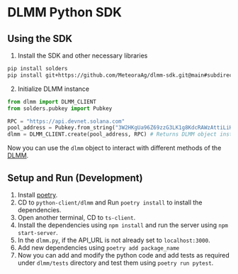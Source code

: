 # DLMM Python SDK

## Using the SDK
1. Install the SDK and other necessary libraries
```bash
pip install solders
pip install git+https://github.com/MeteoraAg/dlmm-sdk.git@main#subdirectory=python-client/dlmm
```
2. Initialize DLMM instance
```python
from dlmm import DLMM_CLIENT
from solders.pubkey import Pubkey

RPC = "https://api.devnet.solana.com"
pool_address = Pubkey.from_string("3W2HKgUa96Z69zzG3LK1g8KdcRAWzAttiLiHfYnKuPw5") # You can get your desired pool address from the API https://dlmm-api.meteora.ag/pair/all
dlmm = DLMM_CLIENT.create(pool_address, RPC) # Returns DLMM object instance
```
Now you can use the `dlmm` object to interact with different methods of the [DLMM](https://docs.meteora.ag/dlmm/dlmm-integration/dlmm-sdk).

## Setup and Run (Development)
1. Install [poetry](https://python-poetry.org/docs/#installing-with-the-official-installer/).
2. CD to `python-client/dlmm` and Run `poetry install` to install the dependencies.
3. Open another terminal, CD to `ts-client`.
4. Install the dependencies using `npm install` and run the server using `npm start-server`.
5. In the `dlmm.py`, if the API_URL is not already set to `localhost:3000`.
6. Add new dependencies using `poetry add package_name`
7. Now you can add and modify the python code and add tests as required under `dlmm/tests` directory and test them using `poetry run pytest`.

